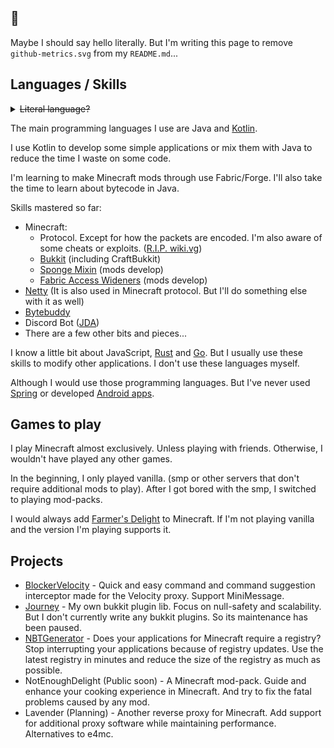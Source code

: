 ## :wave:

Maybe I should say hello literally. But I'm writing this page to remove `github-metrics.svg` from my `README.md`...

## Languages / Skills

<details>
    <summary><del>Literal language?</del></summary>
    <p>My native language is Chinese. I also know a little bit of English. 
    But that's basically to help me use the translator better. 
    You can speak English to me anyway. I can also reply to you in English.</p>
</details>

The main programming languages I use are Java and [Kotlin](https://kotlinlang.org/).

I use Kotlin to develop some simple applications or mix them with Java to reduce the time I waste on some code.

I'm learning to make Minecraft mods through use Fabric/Forge. I'll also take the time to learn about bytecode in Java.

Skills mastered so far:

- Minecraft:
    - Protocol. Except for how the packets are encoded. I'm also aware of some cheats or exploits.
      ([R.I.P. wiki.vg](https://tkte.ch/articles/2024/11/11/sunsetting.html))
    - [Bukkit](https://dev.bukkit.org/) (including CraftBukkit)
    - [Sponge Mixin](https://github.com/SpongePowered/Mixin) (mods develop)
    - [Fabric Access Wideners](https://wiki.fabricmc.net/tutorial:accesswideners) (mods develop)
- [Netty](https://netty.io/) (It is also used in Minecraft protocol. But I'll do something else with it as well)
- [Bytebuddy](https://bytebuddy.net/)
- Discord Bot ([JDA](https://github.com/discord-jda/JDA))
- There are a few other bits and pieces...

I know a little bit about JavaScript, [Rust](https://www.rust-lang.org/) and [Go](https://go.dev/).
But I usually use these skills to modify other applications.
I don't use these languages myself.

Although I would use those programming languages. But I've never used [Spring](https://spring.io/)
or developed [Android apps](https://developer.android.com/).

## Games to play

I play Minecraft almost exclusively. Unless playing with friends. Otherwise, I wouldn't have played any other games.

In the beginning, I only played vanilla. (smp or other servers that don't require additional mods to play).
After I got bored with the smp, I switched to playing mod-packs.

I would always add [Farmer's Delight](https://github.com/vectorwing/FarmersDelight) to Minecraft.
If I'm not playing vanilla and the version I'm playing supports it.

## Projects

- [BlockerVelocity](https://github.com/CatMoe/BlockerVelocity) - 
  Quick and easy command and command suggestion interceptor made for the Velocity proxy. Support MiniMessage.
- [Journey](https://github.com/CatMoe/Journey) -
  My own bukkit plugin lib. Focus on null-safety and scalability. But I don't currently write any bukkit plugins. So its maintenance has been paused.
- [NBTGenerator](https://github.com/FallenCrystal/NBTGenerator) -
  Does your applications for Minecraft require a registry? 
  Stop interrupting your applications because of registry updates. 
  Use the latest registry in minutes and reduce the size of the registry as much as possible.
- NotEnoughDelight (Public soon) -
  A Minecraft mod-pack. Guide and enhance your cooking experience in Minecraft. And try to fix the fatal problems caused by any mod.
- Lavender (Planning) -
  Another reverse proxy for Minecraft. 
  Add support for additional proxy software while maintaining performance. 
  Alternatives to e4mc.
  